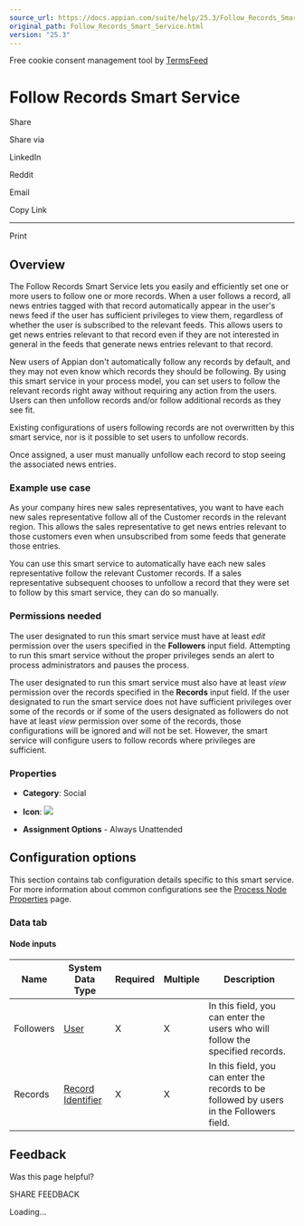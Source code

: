```yaml
---
source_url: https://docs.appian.com/suite/help/25.3/Follow_Records_Smart_Service.html
original_path: Follow_Records_Smart_Service.html
version: "25.3"
---
```


Free cookie consent management tool by [TermsFeed](https://www.termsfeed.com/)

# Follow Records Smart Service

Share

Share via

LinkedIn

Reddit

Email

Copy Link

* * *

Print

## Overview

The Follow Records Smart Service lets you easily and efficiently set one or more users to follow one or more records. When a user follows a record, all news entries tagged with that record automatically appear in the user's news feed if the user has sufficient privileges to view them, regardless of whether the user is subscribed to the relevant feeds. This allows users to get news entries relevant to that record even if they are not interested in general in the feeds that generate news entries relevant to that record.

New users of Appian don't automatically follow any records by default, and they may not even know which records they should be following. By using this smart service in your process model, you can set users to follow the relevant records right away without requiring any action from the users. Users can then unfollow records and/or follow additional records as they see fit.

Existing configurations of users following records are not overwritten by this smart service, nor is it possible to set users to unfollow records.

Once assigned, a user must manually unfollow each record to stop seeing the associated news entries.

### Example use case

As your company hires new sales representatives, you want to have each new sales representative follow all of the Customer records in the relevant region. This allows the sales representative to get news entries relevant to those customers even when unsubscribed from some feeds that generate those entries.

You can use this smart service to automatically have each new sales representative follow the relevant Customer records. If a sales representative subsequent chooses to unfollow a record that they were set to follow by this smart service, they can do so manually.

### Permissions needed

The user designated to run this smart service must have at least _edit_ permission over the users specified in the **Followers** input field. Attempting to run this smart service without the proper privileges sends an alert to process administrators and pauses the process.

The user designated to run this smart service must also have at least _view_ permission over the records specified in the **Records** input field. If the user designated to run the smart service does not have sufficient privileges over some of the records or if some of the users designated as followers do not have at least _view_ permission over some of the records, those configurations will be ignored and will not be set. However, the smart service will configure users to follow records where privileges are sufficient.

### Properties

-   **Category**: Social

-   **Icon**: ![](images/Smart_Service_Icons/Follow_Records.png)

-   **Assignment Options** - Always Unattended

## Configuration options

This section contains tab configuration details specific to this smart service. For more information about common configurations see the [Process Node Properties](Process_Node_and_Smart_Service_Properties.html) page.

### Data tab

#### Node inputs

| Name | System Data Type | Required | Multiple | Description |
| --- | --- | --- | --- | --- |
| Followers | [User](Appian_Data_Types.html#user) | X | X | In this field, you can enter the users who will follow the specified records. |
| Records | [Record Identifier](Appian_Data_Types.html#record-identifier) | X | X | In this field, you can enter the records to be followed by users in the Followers field. |

## Feedback

Was this page helpful?

SHARE FEEDBACK

Loading...
